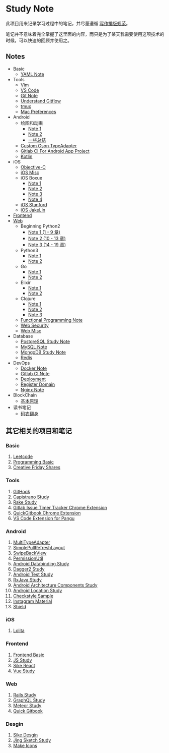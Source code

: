 # Study Note

此项目用来记录学习过程中的笔记，并尽量遵循 [写作排版规范](basic/copywriting-guideline.md)。

笔记并不意味着完全掌握了这里面的内容，而只是为了某天我需要使用这项技术的时候，可以快速的回顾并使用之。

## Notes

* Basic
    * [YAML Note](basic/yaml-note.md)
* Tools
    * [Vim](tools/vim.md)
    * [VS Code](tools/vscode.md)
    * [Git Note](tools/git-note.md)
    * [Understand Gitflow](./tools/understand-git-flow.md)
    * [tmux](tools/tmux.md)
    * [Mac Preferences](tools/mac-preferences.md)
* Android
    * 绘图和动画
        * [Note 1](android/custom-view/note-1.md)
        * [Note 2](android/custom-view/note-2.md)
        * [一些总结](android/custom-view/summary.md)
    * [Custom Gson TypeAdapter](android/gson-adapter.md)
    * [Gitlab CI For Android App Project](android/gitlab-ci-for-android-app-project.md)
    * [Kotlin](android/kotlin/kotlin-note-1.md)
* iOS
    * [Objective-C](ios/objective-c.md)
    * [iOS Misc](ios/ios-misc.md)
    * iOS Boxue
        * [Note 1](ios/ios-boxue/note-1.md)
        * [Note 2](ios/ios-boxue/note-2.md)
        * [Note 3](ios/ios-boxue/note-3.md)
        * [Note 4](ios/ios-boxue/note-4.md)
    * [iOS Stanford](ios/ios-stanford-note.md)
    * [iOS JakeLin](ios/ios-jakelin.md)
* [Frontend](frontend/frontend-readme.md)
* [Web](web/web-readme.md)
    * Beginning Python2
        * [Note 1 (1 - 9 章)](web/beginning-python2/note-1.md)
        * [Note 2 (10 - 13 章)](web/beginning-python2/note-2.md)
        * [Note 3 (14 - 19 章)](web/beginning-python2/note-3.md)
    * Python3
        * [Note 1](web/python3/note-1.md)
        * [Note 2](web/python3/note-2.md)
    * Go
        * [Note 1](web/go/note-1.md)
        * [Note 2](web/go/note-2.md)
    * Elixir
        * [Note 1](web/elixir/elixir-note-1.md)
        * [Note 2](web/elixir/elixir-note-2.md)
    * Clojure
        * [Note 1](web/clojure/clojure-note-1.md)
        * [Note 2](web/clojure/clojure-note-2.md)
        * [Note 3](web/clojure/clojure-note-3.md)
    * [Functional Programming Note](web/functional-programming-note.md)
    * [Web Security](web/web-security.md)
    * [Web Misc](web/web-misc.md)
* Database
    * [PostgreSQL Study Note](database/postgresql-study-note.md)
    * [MySQL Note](database/mysql-note.md)
    * [MongoDB Study Note](database/mongodb-study-note.md)
    * [Redis](database/redis-note.md)
* DevOps
    * [Docker Note](dev-ops/docker-note.md)
    * [Gitlab CI Note](dev-ops/gitlab-ci-note.md)
    * [Deployment](dev-ops/deployment.md)
    * [Register Domain](dev-ops/register-domain.md)
    * [Nginx Note](dev-ops/nginx-note.md)
* BlockChain
    * [基本原理](blockchain/blockchain-basic-note.md)
* 读书笔记
    * [码农翻身](books/manong-fanshen.md)

## 其它相关的项目和笔记

### Basic

1. [Leetcode](https://github.com/baurine/leetcode)
1. [Programming Basic](https://github.com/baurine/programming-basic)
1. [Creative Friday Shares](https://github.com/baurine/cf-shares)

### Tools

1. [GitHook](https://github.com/baurine/githook)
1. [Capistrano Study](https://github.com/baurine/capistrano-study)
1. [Rake Study](https://github.com/baurine/rake-study)
1. [Gitlab Issue Timer Tracker Chrome Extension](https://github.com/baurine/gitlab-issue-time-tracker-ext)
1. [QuickGitbook Chrome Extension](https://github.com/baurine/quick-gitbook-chrome-extension)
1. [VS Code Extension for Pangu](https://github.com/baurine/vscode-pangu)

### Android

1. [MultiTypeAdapter](https://github.com/baurine/multi-type-adapter)
1. [SimplePullRefreshLayout](https://github.com/baurine/simple-pull-refresh-layout)
1. [SwipeBackView](https://github.com/baurine/swipebackview)
1. [PermissionUtil](https://github.com/baurine/permission-util)
1. [Android Databinding Study](https://github.com/baurine/android-data-binding-study)
1. [Dagger2 Study](https://github.com/baurine/dagger2-study)
1. [Android Test Study](https://github.com/baurine/android-test-study)
1. [RxJava Study](https://github.com/baurine/rxjava-study)
1. [Android Architecture Components Study](https://github.com/baurine/architecture-components-study)
1. [Android Location Study](https://github.com/baurine/android-location-study)
1. [Checkstyle Sample](https://github.com/baurine/checkstyle-sample)
1. [Instagram Material](https://github.com/baurine/instagram-material)
1. [Shield](https://github.com/baurine/shield)

### iOS

1. [Lolita](https://github.com/baurine/lolita)

### Frontend

1. [Frontend Basic](https://github.com/baurine/frontend-basic)
1. [JS Study](https://github.com/baurine/js-study)
1. [Sike React](https://github.com/baurine/sike-react)
1. [Vue Study](https://github.com/baurine/vue-study)

### Web

1. [Rails Study](https://github.com/baurine/rails-study)
1. [GraphQL Study](https://github.com/baurine/graphql-study)
1. [Meteor Study](https://github.com/baurine/meteor-study)
1. [Quick Gitbook](https://github.com/baurine/quick-gitbook)

### Desgin

1. [Sike Desgin](https://github.com/baurine/sike-design)
1. [Jing Sketch Study](https://github.com/baurine/jing-sketch-xcode)
1. [Make Icons](https://github.com/baurine/makeicons)
